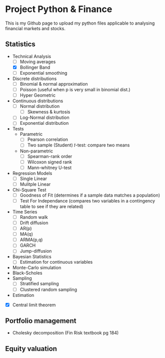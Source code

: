 # Project Python & Finance

This is my Github page to upload my python files applicable to analysing financial markets and stocks.

## Statistics

- Technical Analysis
  - [ ] Moving averages
  - [X] Bollinger Band
  - [ ] Exponential smoothing
- Discrete distributions
  - [ ] Binomial & normal approximation
  - [ ] Poisson (useful when p is very small in binomial dist.)
  - [ ] Hyper Geometric
- Continuous distributions
  - [ ] Normal distribution
    - [ ] Skewness & kurtosis
  - [ ] Log-Normal distribution
  - [ ] Exponential distribution
- Tests
  - Parametric
    - [ ] Pearson correlation
    - [ ] Two sample (Student) 𝑡-test: compare two means
  - Non-parametric
    - [ ] Spearman-rank order
    - [ ] Wilcoxon signed rank
    - [ ] Mann-whitney U-test
- Regression Models
  - [ ] Single Linear
  - [ ] Mulitple Linear
- Chi-Square Test
  - [ ] Goodness of Fit (determines if a sample data matches a population)
  - [ ] Test For Independance (compares two variables in a contingency table to see if they are related)
- Time Series
  - [ ] Random walk
  - [ ] Drift diffusion
  - [ ] AR(p)
  - [ ] MA(q)
  - [ ] ARMA(p,q)
  - [ ] GARCH
  - [ ] Jump-diffusion
- Bayesian Statistics
  - [ ] Estimation for continuous variables
- Monte-Carlo simulation
- Black-Scholes
- Sampling
  - [ ] Stratified sampling
  - [ ] Clustered random sampling
- Estimation
- [x] Central limit theorem

## Portfolio management

- Cholesky decomposition (Fin Risk textbook pg 184)

## Equity valuation
